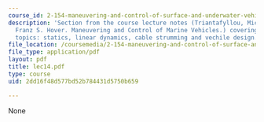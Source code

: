 ```yaml
---
course_id: 2-154-maneuvering-and-control-of-surface-and-underwater-vehicles-13-49-fall-2004
description: 'Section from the course lecture notes (Triantafyllou, Michael S., and
  Franz S. Hover. Maneuvering and Control of Marine Vehicles.) covering the following
  topics: statics, linear dynamics, cable strumming and vechile design.'
file_location: /coursemedia/2-154-maneuvering-and-control-of-surface-and-underwater-vehicles-13-49-fall-2004/2dd16f48d577bd52b784431d5750b659_lec14.pdf
file_type: application/pdf
layout: pdf
title: lec14.pdf
type: course
uid: 2dd16f48d577bd52b784431d5750b659

---
```

None